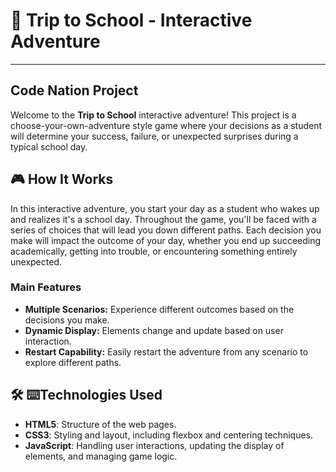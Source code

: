 # 🚌 Trip to School - Interactive Adventure
-------------------------------------------
## Code Nation Project

Welcome to the **Trip to School** interactive adventure! This project is a choose-your-own-adventure style game where your decisions as a student will determine your success, failure, or unexpected surprises during a typical school day.

## 🎮 How It Works

In this interactive adventure, you start your day as a student who wakes up and realizes it's a school day. Throughout the game, you'll be faced with a series of choices that will lead you down different paths. Each decision you make will impact the outcome of your day, whether you end up succeeding academically, getting into trouble, or encountering something entirely unexpected.

### Main Features

- **Multiple Scenarios:** Experience different outcomes based on the decisions you make.
- **Dynamic Display:** Elements change and update based on user interaction.
- **Restart Capability:** Easily restart the adventure from any scenario to explore different paths.

## 🛠️ ⌨️Technologies Used

- **HTML5**: Structure of the web pages.
- **CSS3**: Styling and layout, including flexbox and centering techniques.
- **JavaScript**: Handling user interactions, updating the display of elements, and managing game logic.
